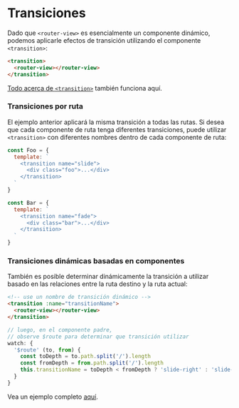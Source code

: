 # Transiciones

Dado que `<router-view>` es esencialmente un componente dinámico, podemos aplicarle efectos de transición utilizando el componente `<transition>`:

``` html
<transition>
  <router-view></router-view>
</transition>
```

[Todo acerca de `<transition>`](http://vuejs.org/guide/transitions.html) también funciona aquí.

### Transiciones por ruta

El ejemplo anterior aplicará la misma transición a todas las rutas. Si desea que cada componente de ruta tenga diferentes transiciones, puede utilizar `<transition>` con diferentes nombres dentro de cada componente de ruta:

``` js
const Foo = {
  template: `
    <transition name="slide">
      <div class="foo">...</div>
    </transition>
  `
}

const Bar = {
  template: `
    <transition name="fade">
      <div class="bar">...</div>
    </transition>
  `
}
```

### Transiciones dinámicas basadas en componentes

También es posible determinar dinámicamente la transición a utilizar basado en las relaciones entre la ruta destino y la ruta actual:

``` html
<!-- use un nombre de transición dinámico -->
<transition :name="transitionName">
  <router-view></router-view>
</transition>
```

``` js
// luego, en el componente padre,
// observe $route para determinar que transición utilizar
watch: {
  '$route' (to, from) {
    const toDepth = to.path.split('/').length
    const fromDepth = from.path.split('/').length
    this.transitionName = toDepth < fromDepth ? 'slide-right' : 'slide-left'
  }
}
```

Vea un ejemplo completo [aquí](https://github.com/vuejs/vue-router/blob/dev/examples/transitions/app.js).
